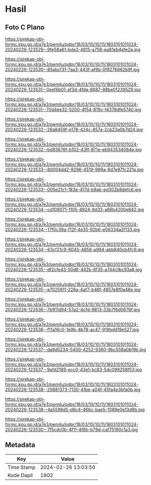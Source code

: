 # Hasil

## Foto C Plano

https://sirekap-obj-formc.kpu.go.id/a7e3/pemilu/pdpr/18/03/10/10/11/1803101011024-20240226-123529--9fe58a61-bda3-4815-a758-ea81eb4efe2a.jpg

https://sirekap-obj-formc.kpu.go.id/a7e3/pemilu/pdpr/18/03/10/10/11/1803101011024-20240226-123530--85abcf31-7aa3-443f-af9b-0f8276662b9f.jpg

https://sirekap-obj-formc.kpu.go.id/a7e3/pemilu/pdpr/18/03/10/10/11/1803101011024-20240226-123531--0eef6b01-af3d-4fda-8687-88be01239529.jpg

https://sirekap-obj-formc.kpu.go.id/a7e3/pemilu/pdpr/18/03/10/10/11/1803101011024-20240226-123531--70d4ee32-5200-4f54-819c-f4378dfe5740.jpg

https://sirekap-obj-formc.kpu.go.id/a7e3/pemilu/pdpr/18/03/10/10/11/1803101011024-20240226-123532--26a8459f-e178-424c-857a-2cb23a0b7d24.jpg

https://sirekap-obj-formc.kpu.go.id/a7e3/pemilu/pdpr/18/03/10/10/11/1803101011024-20240226-123532--bd93676f-b102-43ff-971e-eb943534084e.jpg

https://sirekap-obj-formc.kpu.go.id/a7e3/pemilu/pdpr/18/03/10/10/11/1803101011024-20240226-123533--80004dd2-9296-4519-999a-8d7e97fc221a.jpg

https://sirekap-obj-formc.kpu.go.id/a7e3/pemilu/pdpr/18/03/10/10/11/1803101011024-20240226-123533--005e21c1-183e-417d-b9ab-ed302b8defc6.jpg

https://sirekap-obj-formc.kpu.go.id/a7e3/pemilu/pdpr/18/03/10/10/11/1803101011024-20240226-123534--cd109071-1105-4924-9d33-a66b4200e842.jpg

https://sirekap-obj-formc.kpu.go.id/a7e3/pemilu/pdpr/18/03/10/10/11/1803101011024-20240226-123534--17f0c39a-f12f-4e35-92b6-e06334a2f133.jpg

https://sirekap-obj-formc.kpu.go.id/a7e3/pemilu/pdpr/18/03/10/10/11/1803101011024-20240226-123534--63cf21c9-8045-4858-a994-abb840cb4fc9.jpg

https://sirekap-obj-formc.kpu.go.id/a7e3/pemilu/pdpr/18/03/10/10/11/1803101011024-20240226-123535--df2cfe43-50d6-442b-8f35-a744cfbc93a8.jpg

https://sirekap-obj-formc.kpu.go.id/a7e3/pemilu/pdpr/18/03/10/10/11/1803101011024-20240226-123535--a7025911-226a-4af7-b46f-4857e8f0a48e.jpg

https://sirekap-obj-formc.kpu.go.id/a7e3/pemilu/pdpr/18/03/10/10/11/1803101011024-20240226-123536--7b911d94-57a2-4cfd-9813-33b7f6d0676f.jpg

https://sirekap-obj-formc.kpu.go.id/a7e3/pemilu/pdpr/18/03/10/10/11/1803101011024-20240226-123536--f11a16c0-1e9b-4b78-ac47-919bdd19e527.jpg

https://sirekap-obj-formc.kpu.go.id/a7e3/pemilu/pdpr/18/03/10/10/11/1803101011024-20240226-123537--da9d5234-5400-4252-9360-9bc558a0bf9b.jpg

https://sirekap-obj-formc.kpu.go.id/a7e3/pemilu/pdpr/18/03/10/10/11/1803101011024-20240226-123537--9afd2189-ecc0-43e1-bc83-5dc099258f53.jpg

https://sirekap-obj-formc.kpu.go.id/a7e3/pemilu/pdpr/18/03/10/10/11/1803101011024-20240226-123538--29881373-7130-41be-a04f-45fa4e3bfa0b.jpg

https://sirekap-obj-formc.kpu.go.id/a7e3/pemilu/pdpr/18/03/10/10/11/1803101011024-20240226-123538--4a5598d5-d6c4-466c-bae5-1089e0e13d8b.jpg

https://sirekap-obj-formc.kpu.go.id/a7e3/pemilu/pdpr/18/03/10/10/11/1803101011024-20240226-123530--7f5cdc0b-4f11-4f6b-b79d-caf75190c1a3.jpg


## Metadata

| Key        | Value               |
| ---------- | ------------------- |
| Time Stamp | 2024-02-26 13:03:50 |
| Kode Dapil | 1802                |



